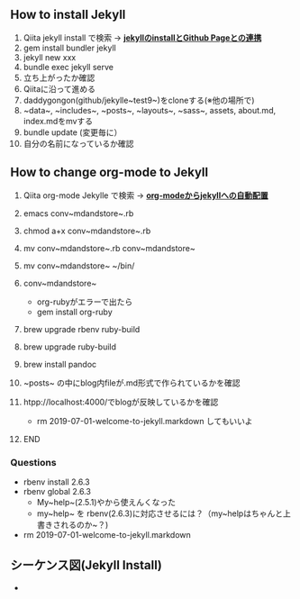 How to install Jekyll
---------------------

1.  Qiita jekyll install で検索 -\> **[jekyllのinstallとGithub
    Pageとの連携](https://qiita.com/daddygongon/items/9b7182db29861744fc79)**
2.  gem install bundler jekyll
3.  jekyll new xxx
4.  bundle exec jekyll serve
5.  立ち上がったか確認
6.  Qiitaに沿って進める
7.  daddygongon(github/jekylle~test9~)をcloneする(※他の場所で)
8.  ~data~, ~includes~, ~posts~, ~layouts~, ~sass~, assets, about.md,
    index.mdをmvする
9.  bundle update (変更毎に）
10. 自分の名前になっているか確認

How to change org-mode to Jekyll
--------------------------------

1.  Qiita org-mode Jekylle で検索 -\>
    **[org-modeからjekyllへの自動配置](https://qiita.com/daddygongon/items/d803d9ce6d75bef3179a)**
2.  emacs conv~mdandstore~.rb
3.  chmod a+x conv~mdandstore~.rb
4.  mv conv~mdandstore~.rb conv~mdandstore~
5.  mv conv~mdandstore~ \~/bin/
6.  conv~mdandstore~
    -   org-rubyがエラーで出たら

    <!-- -->

    -   gem install org-ruby

7.  brew upgrade rbenv ruby-build
8.  brew upgrade ruby-build
9.  brew install pandoc
10. ~posts~ の中にblog内fileが.md形式で作られているかを確認
11. htpp://localhost:4000/でblogが反映しているかを確認
    -   rm 2019-07-01-welcome-to-jekyll.markdown してもいいよ
12. END

### Questions

-   rbenv install 2.6.3
-   rbenv global 2.6.3
    -   My~help~(2.5.1)やから使えんくなった
    -   my~help~ を
        rbenv(2.6.3)に対応させるには？（my~helpはちゃんと上書きされるのか~？)
-   rm 2019-07-01-welcome-to-jekyll.markdown

シーケンス図(Jekyll Install)
----------------------------

-   
